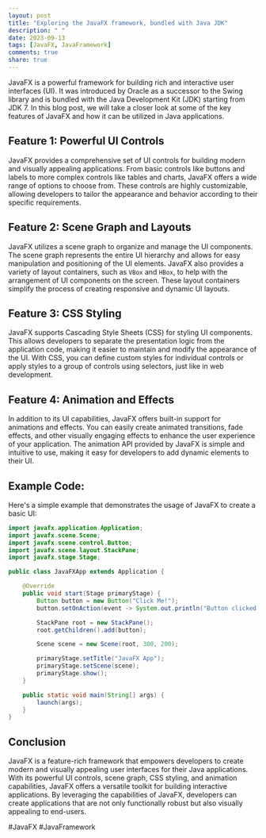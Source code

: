 ```yaml
---
layout: post
title: "Exploring the JavaFX framework, bundled with Java JDK"
description: " "
date: 2023-09-13
tags: [JavaFX, JavaFramework]
comments: true
share: true
---
```


JavaFX is a powerful framework for building rich and interactive user interfaces (UI). It was introduced by Oracle as a successor to the Swing library and is bundled with the Java Development Kit (JDK) starting from JDK 7. In this blog post, we will take a closer look at some of the key features of JavaFX and how it can be utilized in Java applications.

## Feature 1: Powerful UI Controls

JavaFX provides a comprehensive set of UI controls for building modern and visually appealing applications. From basic controls like buttons and labels to more complex controls like tables and charts, JavaFX offers a wide range of options to choose from. These controls are highly customizable, allowing developers to tailor the appearance and behavior according to their specific requirements.

## Feature 2: Scene Graph and Layouts

JavaFX utilizes a scene graph to organize and manage the UI components. The scene graph represents the entire UI hierarchy and allows for easy manipulation and positioning of the UI elements. JavaFX also provides a variety of layout containers, such as `VBox` and `HBox`, to help with the arrangement of UI components on the screen. These layout containers simplify the process of creating responsive and dynamic UI layouts.

## Feature 3: CSS Styling

JavaFX supports Cascading Style Sheets (CSS) for styling UI components. This allows developers to separate the presentation logic from the application code, making it easier to maintain and modify the appearance of the UI. With CSS, you can define custom styles for individual controls or apply styles to a group of controls using selectors, just like in web development.

## Feature 4: Animation and Effects

In addition to its UI capabilities, JavaFX offers built-in support for animations and effects. You can easily create animated transitions, fade effects, and other visually engaging effects to enhance the user experience of your application. The animation API provided by JavaFX is simple and intuitive to use, making it easy for developers to add dynamic elements to their UI.

## Example Code:

Here's a simple example that demonstrates the usage of JavaFX to create a basic UI:

```java
import javafx.application.Application;
import javafx.scene.Scene;
import javafx.scene.control.Button;
import javafx.scene.layout.StackPane;
import javafx.stage.Stage;

public class JavaFXApp extends Application {

    @Override
    public void start(Stage primaryStage) {
        Button button = new Button("Click Me!");
        button.setOnAction(event -> System.out.println("Button clicked!"));

        StackPane root = new StackPane();
        root.getChildren().add(button);

        Scene scene = new Scene(root, 300, 200);

        primaryStage.setTitle("JavaFX App");
        primaryStage.setScene(scene);
        primaryStage.show();
    }

    public static void main(String[] args) {
        launch(args);
    }
}
```

## Conclusion

JavaFX is a feature-rich framework that empowers developers to create modern and visually appealing user interfaces for their Java applications. With its powerful UI controls, scene graph, CSS styling, and animation capabilities, JavaFX offers a versatile toolkit for building interactive applications. By leveraging the capabilities of JavaFX, developers can create applications that are not only functionally robust but also visually appealing to end-users.

#JavaFX #JavaFramework